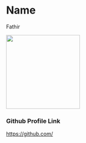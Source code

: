 # Name
Fathir

<img src="" width="200" height="200" align="center"/>

### Github Profile Link

https://github.com/
